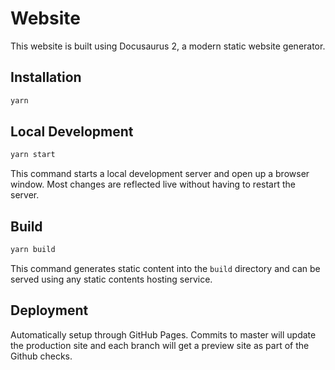 # Website

This website is built using Docusaurus 2, a modern static website generator.

## Installation

```bash
yarn
```

## Local Development

```bash
yarn start
```

This command starts a local development server and open up a browser window.
Most changes are reflected live without having to restart the server.

## Build

```bash
yarn build
```

This command generates static content into the `build` directory and can be
served using any static contents hosting service.

## Deployment

Automatically setup through GitHub Pages. Commits to master will update the production site and each branch will get a preview site as part of the Github checks.
